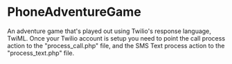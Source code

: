 PhoneAdventureGame
==================

An adventure game that's played out using Twilio's response language, TwiML. Once your Twilio account is setup you need to point the call process action to the "process_call.php" file, and the SMS Text process action to the "process_text.php" file.
